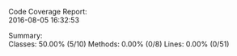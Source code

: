 

Code Coverage Report:   
  2016-08-05 16:32:53   
                        
 Summary:               
  Classes: 50.00% (5/10)
  Methods:  0.00% (0/8) 
  Lines:    0.00% (0/51)

